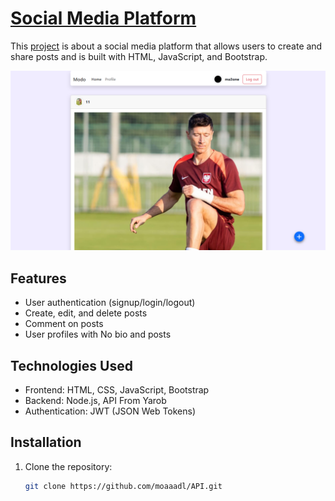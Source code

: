 # <a href="https://api-git-main-moaaadls-projects.vercel.app/">Social Media Platform</a>

<p>This <a href="https://api-git-main-moaaadls-projects.vercel.app/">project</a> is about a social media platform that allows users to create and share posts and is built with HTML, JavaScript, and Bootstrap.</p>
<img src="./IMAGES/image.png">

## Features

- User authentication (signup/login/logout)
- Create, edit, and delete posts
- Comment on posts
- User profiles with No bio and posts

## Technologies Used

- Frontend: HTML, CSS, JavaScript, Bootstrap
- Backend: Node.js, API From Yarob
- Authentication: JWT (JSON Web Tokens)

## Installation

1. Clone the repository:

   ```bash
   git clone https://github.com/moaaadl/API.git
   ```

